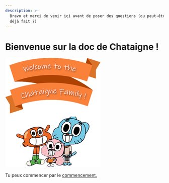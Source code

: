 ```yaml
---
description: >-
  Bravo et merci de venir ici avant de poser des questions (ou peut-être l'as tu
  déjà fait ?)
---
```


# Bienvenue sur la doc de Chataigne !

![](.gitbook/assets/welcome_sign.png)

Tu peux commencer par le [commencement.](getting-started-1/getting-started.md)


